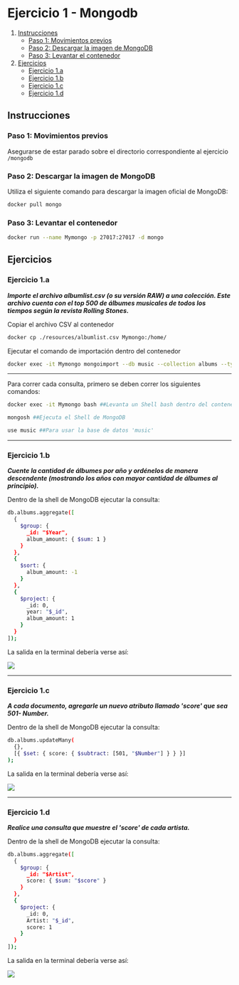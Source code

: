 
# Ejercicio 1 - Mongodb

1. [Instrucciones](#instrucciones)
    - [Paso 1: Movimientos previos](#paso-1-movimientos-previos)
    - [Paso 2: Descargar la imagen de MongoDB](#paso-2-descargar-la-imagen-de-mongodb)
    - [Paso 3: Levantar el contenedor](#paso-3-levantar-el-contenedor)
2. [Ejercicios](#ejercicios)
    - [Ejercicio 1.a](#ejercicio-1a)
    - [Ejercicio 1.b](#ejercicio-1b)
    - [Ejercicio 1.c](#ejercicio-1c)
    - [Ejercicio 1.d](#ejercicio-1d)

## Instrucciones

### Paso 1: Movimientos previos

Asegurarse de estar parado sobre el directorio correspondiente al ejercicio `/mongodb`

### Paso 2: Descargar la imagen de MongoDB
Utiliza el siguiente comando para descargar la imagen oficial de MongoDB:
```bash
docker pull mongo
```

### Paso 3: Levantar el contenedor
```bash
docker run --name Mymongo -p 27017:27017 -d mongo
```


## Ejercicios

### Ejercicio 1.a
***Importe el archivo albumlist.csv (o su versión RAW) a una colección. 
Este archivo cuenta con el top 500 de álbumes musicales de todos los tiempos según la revista Rolling Stones.***

Copiar el archivo CSV al contenedor

```bash
docker cp ./resources/albumlist.csv Mymongo:/home/
```
Ejecutar el comando de importación dentro del contenedor

```bash
docker exec -it Mymongo mongoimport --db music --collection albums --type csv --file /home/albumlist.csv --headerline
```

***

Para correr cada consulta, primero se deben correr los siguientes comandos:

```bash
docker exec -it Mymongo bash ##Levanta un Shell bash dentro del contenedor
```
```bash
mongosh ##Ejecuta el Shell de MongoDB
```
```bash
use music ##Para usar la base de datos 'music'
```
***
### Ejercicio 1.b
***Cuente la cantidad de álbumes por año y ordénelos de manera descendente (mostrando los años con mayor cantidad de álbumes al principio).***

Dentro de la shell de MongoDB ejecutar la consulta:
```bash
db.albums.aggregate([
  {
    $group: {
      _id: "$Year",
      album_amount: { $sum: 1 }
    }
  },
  {
    $sort: {
      album_amount: -1
    }
  },
  {
    $project: {
      _id: 0,
      year: "$_id",
      album_amount: 1
    }
  }
]);
```

La salida en la terminal debería verse así:

![](resources/ej1b.png)

***

### Ejercicio 1.c
***A cada documento, agregarle un nuevo atributo llamado 'score' que sea 501- Number.***

Dentro de la shell de MongoDB ejecutar la consulta:
```bash
db.albums.updateMany(
  {},
  [{ $set: { score: { $subtract: [501, "$Number"] } } }]
);
```

La salida en la terminal debería verse así:

![](resources/ej1c.png)

***
### Ejercicio 1.d
***Realice una consulta que muestre el 'score' de cada artista.***


Dentro de la shell de MongoDB ejecutar la consulta:
```bash
db.albums.aggregate([
  {
    $group: {
      _id: "$Artist",
      score: { $sum: "$score" }
    }
  },
  {
    $project: {
      _id: 0,
      Artist: "$_id",
      score: 1
    }
  }
]);
```
La salida en la terminal debería verse así:

![](resources/ej1d.png)
